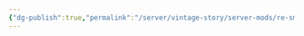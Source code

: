 ```yaml
---
{"dg-publish":true,"permalink":"/server/vintage-story/server-mods/re-smeltables-light-1-21-hotfix/","tags":["vs-up-to-date"]}
---
```


